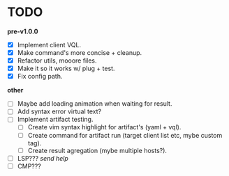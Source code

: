 # TODO

**pre-v1.0.0**

- [x] Implement client VQL.
- [x] Make command's more concise + cleanup.
- [x] Refactor utils, mooore files.
- [x] Make it so it works w/ plug + test.
- [x] Fix config path.

**other**

- [ ] Maybe add loading animation when waiting for result.
- [ ] Add syntax error virtual text?
- [ ] Implement artifact testing.
    - [ ] Create vim syntax highlight for artifact's (yaml + vql). 
    - [ ] Create command for artifact run (target client list etc, mybe custom tag).
    - [ ] Create result agregation (mybe multiple hosts?).
- [ ] LSP??? *send help*
- [ ] CMP???
